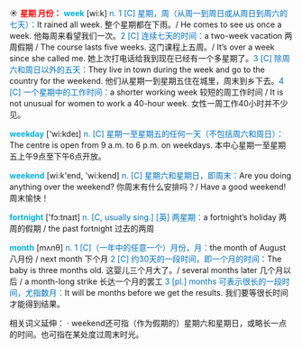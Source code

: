 ☀ <font color="red">**星期 月份：**</font>
<font color="sky blue">**week**</font> [wi:k] 
<font color="#0070c0">n. 1 [C] 星期，周（从周一到周日或从周日到周六的七天）：</font>It rained all week. 整个星期都在下雨。/ He comes to see us once a week. 他每周来看望我们一次。<font color="#0070c0">2 [C] 连续七天的时间：</font>a two-week vacation 两周假期 / The course lasts five weeks. 这门课程上五周。/ It’s over a week since she called me. 她上次打电话给我到现在已经有一个多星期了。<font color="#0070c0">3 [C] 除周六和周日以外的五天：</font>They live in town during the week and go to the country for the weekend. 他们从星期一到星期五住在城里，周末到乡下去。<font color="#0070c0">4 [C] 一个星期中的工作时间：</font>a shorter working week 较短的周工作时间 / It is not unusual for women to work a 40-hour week. 女性一周工作40小时并不少见。

<font color="sky blue">**weekday**</font> ['wi:kdeɪ] 
<font color="#0070c0">n. [C] 星期一至星期五的任何一天（不包括周六和周日）：</font>The centre is open from 9 a.m. to 6 p.m. on weekdays. 本中心星期一至星期五上午9点至下午6点开放。

<font color="sky blue">**weekend**</font> [wi:k'end, 'wi:kend] 
<font color="#0070c0">n. [C] 星期六和星期日，即周末：</font>Are you doing anything over the weekend? 你周末有什么安排吗？/ Have a good weekend! 周末愉快！

<font color="sky blue">**fortnight**</font> ['fɔ:tnaɪt] 
<font color="#0070c0">n. [C, usually sing.] [英] 两星期：</font>a fortnight’s holiday 两周的假期 / the past fortnight 过去的两周

<font color="sky blue">**month**</font> [mʌnθ] 
<font color="#0070c0">n. 1 [C]（一年中的任意一个）月份，月：</font>the month of August 八月份 / next month 下个月 <font color="#0070c0">2 [C] 约30天的一段时间，即一个月的时间：</font>The baby is three months old. 这婴儿三个月大了。/ several months later 几个月以后 / a month-long strike 长达一个月的罢工 <font color="#0070c0">3 [pl.] months 可表示很长的一段时间，尤指数月：</font>It will be months before we get the results. 我们要等很长时间才能得到结果。

相关词义延伸：
· weekend还可指（作为假期的）星期六和星期日，或略长一点的时间。也可指在某处度过周末时光。
